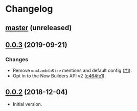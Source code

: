 # Changelog

## [master](https://github.com/anmonteiro/now-custom-runtime/compare/0.0.3...HEAD)  (unreleased)

## [0.0.3](https://github.com/anmonteiro/now-custom-runtime/compare/0.0.2...0.0.3) (2019-09-21)

### Changes

- Remove `maxLambdaSize` mentions and default config
  ([#1](https://github.com/anmonteiro/now-custom-runtime/pull/1)).
- Opt in to the Now Builders API v2
  ([c464fe1](https://github.com/anmonteiro/now-custom-runtime/commit/c464fe1e99ea414eb24cb4860c2bca7a6a10340f)).

## [0.0.2](https://github.com/anmonteiro/now-custom-runtime/releases/tag/0.1.0) (2018-12-04)

- Initial version.
